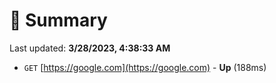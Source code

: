 # 📖 Summary
Last updated: **3/28/2023, 4:38:33 AM**

- `GET` [https://google.com](https://google.com) - **Up** (188ms)
